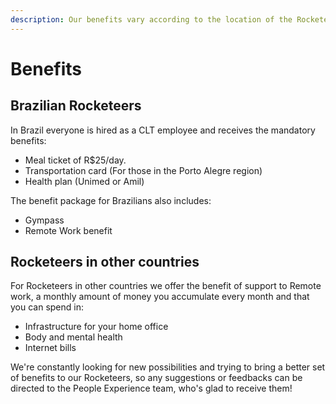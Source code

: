 ```yaml
---
description: Our benefits vary according to the location of the Rocketeer.
---
```


# Benefits

## Brazilian Rocketeers

In Brazil everyone is hired as a CLT employee and receives the mandatory benefits:

* Meal ticket of R$25/day. 
* Transportation card \(For those in the Porto Alegre region\)
* Health plan \(Unimed or Amil\)

The benefit package for Brazilians also includes:

* Gympass
* Remote Work benefit

## Rocketeers in other countries

For Rocketeers in other countries we offer the benefit of support to Remote work, a monthly amount of money you accumulate every month and that you can spend in:

* Infrastructure for your home office
* Body and mental health
* Internet bills

We're constantly looking for new possibilities and trying to bring a better set of benefits to our Rocketeers, so any suggestions or feedbacks can be directed to the People Experience team, who's glad to receive them!



